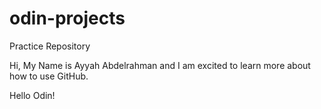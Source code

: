 # odin-projects
Practice Repository

Hi, My Name is Ayyah Abdelrahman and I am excited to learn more about how to use GitHub.

Hello Odin!
